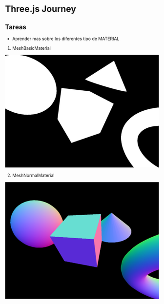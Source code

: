 # Three.js Journey

## Tareas

- Aprender mas sobre los diferentes tipo de MATERIAL

1. MeshBasicMaterial

![Alt text](/public/image.png)

2. MeshNormalMaterial

![Alt text](/public/image-1.png)
